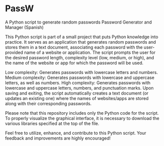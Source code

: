 # PassW
A Python script to generate random passwords
Password Generator and Manager (Spanish)

This Python script is part of a small project that puts Python knowledge into practice. It serves as an application that generates random passwords and stores them in a text document, associating each password with the user-provided name of a website or application. The script prompts the user for the desired password length, complexity level (low, medium, or high), and the name of the website or app for which the password will be used.

Low complexity: Generates passwords with lowercase letters and numbers.
Medium complexity: Generates passwords with lowercase and uppercase letters, as well as numbers.
High complexity: Generates passwords with lowercase and uppercase letters, numbers, and punctuation marks.
Upon saving and exiting, the script automatically creates a text document (or updates an existing one) where the names of websites/apps are stored along with their corresponding passwords.

Please note that this repository includes only the Python code for the script. To properly visualize the graphical interface, it is necessary to download the various libraries specified at the top of the file.

Feel free to utilize, enhance, and contribute to this Python script. Your feedback and improvements are highly encouraged!
